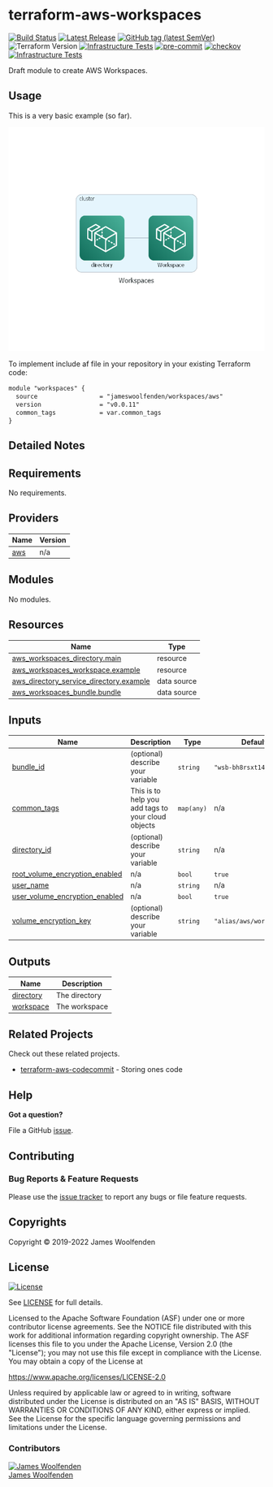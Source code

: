 # terraform-aws-workspaces

[![Build Status](https://github.com/JamesWoolfenden/terraform-aws-workspaces/workflows/Verify%20and%20Bump/badge.svg?branch=master)](https://github.com/JamesWoolfenden/terraform-aws-workspaces)
[![Latest Release](https://img.shields.io/github/release/JamesWoolfenden/terraform-aws-workspaces.svg)](https://github.com/JamesWoolfenden/terraform-aws-workspaces/releases/latest)
[![GitHub tag (latest SemVer)](https://img.shields.io/github/tag/JamesWoolfenden/terraform-aws-workspaces.svg?label=latest)](https://github.com/JamesWoolfenden/terraform-aws-workspaces/releases/latest)
![Terraform Version](https://img.shields.io/badge/tf-%3E%3D0.14.0-blue.svg)
[![Infrastructure Tests](https://www.bridgecrew.cloud/badges/github/JamesWoolfenden/terraform-aws-workspaces/cis_aws)](https://www.bridgecrew.cloud/link/badge?vcs=github&fullRepo=JamesWoolfenden%2Fterraform-aws-workspaces&benchmark=CIS+AWS+V1.2)
[![pre-commit](https://img.shields.io/badge/pre--commit-enabled-brightgreen?logo=pre-commit&logoColor=white)](https://github.com/pre-commit/pre-commit)
[![checkov](https://img.shields.io/badge/checkov-verified-brightgreen)](https://www.checkov.io/)
[![Infrastructure Tests](https://www.bridgecrew.cloud/badges/github/jameswoolfenden/terraform-aws-workspaces/general)](https://www.bridgecrew.cloud/link/badge?vcs=github&fullRepo=JamesWoolfenden%2Fterraform-aws-workspaces&benchmark=INFRASTRUCTURE+SECURITY)

Draft module to create AWS Workspaces.

## Usage

This is a very basic example (so far).

![workspaces](./diagram/workspaces.png)

To implement include af file in your repository in your existing Terraform code:

```hcl
module "workspaces" {
  source                 = "jameswoolfenden/workspaces/aws"
  version                = "v0.0.11"
  common_tags            = var.common_tags
}
```

## Detailed Notes

<!-- BEGINNING OF PRE-COMMIT-TERRAFORM DOCS HOOK -->

## Requirements

No requirements.

## Providers

| Name                                             | Version |
| ------------------------------------------------ | ------- |
| <a name="provider_aws"></a> [aws](#provider_aws) | n/a     |

## Modules

No modules.

## Resources

| Name                                                                                                                                                  | Type        |
| ----------------------------------------------------------------------------------------------------------------------------------------------------- | ----------- |
| [aws_workspaces_directory.main](https://registry.terraform.io/providers/hashicorp/aws/latest/docs/resources/workspaces_directory)                     | resource    |
| [aws_workspaces_workspace.example](https://registry.terraform.io/providers/hashicorp/aws/latest/docs/resources/workspaces_workspace)                  | resource    |
| [aws_directory_service_directory.example](https://registry.terraform.io/providers/hashicorp/aws/latest/docs/data-sources/directory_service_directory) | data source |
| [aws_workspaces_bundle.bundle](https://registry.terraform.io/providers/hashicorp/aws/latest/docs/data-sources/workspaces_bundle)                      | data source |

## Inputs

| Name                                                                                                                        | Description                                        | Type       | Default                  | Required |
| --------------------------------------------------------------------------------------------------------------------------- | -------------------------------------------------- | ---------- | ------------------------ | :------: |
| <a name="input_bundle_id"></a> [bundle_id](#input_bundle_id)                                                                | (optional) describe your variable                  | `string`   | `"wsb-bh8rsxt14"`        |    no    |
| <a name="input_common_tags"></a> [common_tags](#input_common_tags)                                                          | This is to help you add tags to your cloud objects | `map(any)` | n/a                      |   yes    |
| <a name="input_directory_id"></a> [directory_id](#input_directory_id)                                                       | (optional) describe your variable                  | `string`   | n/a                      |   yes    |
| <a name="input_root_volume_encryption_enabled"></a> [root_volume_encryption_enabled](#input_root_volume_encryption_enabled) | n/a                                                | `bool`     | `true`                   |    no    |
| <a name="input_user_name"></a> [user_name](#input_user_name)                                                                | n/a                                                | `string`   | n/a                      |   yes    |
| <a name="input_user_volume_encryption_enabled"></a> [user_volume_encryption_enabled](#input_user_volume_encryption_enabled) | n/a                                                | `bool`     | `true`                   |    no    |
| <a name="input_volume_encryption_key"></a> [volume_encryption_key](#input_volume_encryption_key)                            | (optional) describe your variable                  | `string`   | `"alias/aws/workspaces"` |    no    |

## Outputs

| Name                                                           | Description   |
| -------------------------------------------------------------- | ------------- |
| <a name="output_directory"></a> [directory](#output_directory) | The directory |
| <a name="output_workspace"></a> [workspace](#output_workspace) | The workspace |

<!-- END OF PRE-COMMIT-TERRAFORM DOCS HOOK -->

## Related Projects

Check out these related projects.

- [terraform-aws-codecommit](https://github.com/jameswoolfenden/terraform-aws-workspaces) - Storing ones code

## Help

**Got a question?**

File a GitHub [issue](https://github.com/jameswoolfenden/terraform-aws-workspaces/issues).

## Contributing

### Bug Reports & Feature Requests

Please use the [issue tracker](https://github.com/jameswoolfenden/terraform-aws-workspaces/issues) to report any bugs or file feature requests.

## Copyrights

Copyright © 2019-2022 James Woolfenden

## License

[![License](https://img.shields.io/badge/License-Apache%202.0-blue.svg)](https://opensource.org/licenses/Apache-2.0)

See [LICENSE](LICENSE) for full details.

Licensed to the Apache Software Foundation (ASF) under one
or more contributor license agreements. See the NOTICE file
distributed with this work for additional information
regarding copyright ownership. The ASF licenses this file
to you under the Apache License, Version 2.0 (the
"License"); you may not use this file except in compliance
with the License. You may obtain a copy of the License at

<https://www.apache.org/licenses/LICENSE-2.0>

Unless required by applicable law or agreed to in writing,
software distributed under the License is distributed on an
"AS IS" BASIS, WITHOUT WARRANTIES OR CONDITIONS OF ANY
KIND, either express or implied. See the License for the
specific language governing permissions and limitations
under the License.

### Contributors

[![James Woolfenden][jameswoolfenden_avatar]][jameswoolfenden_homepage]<br/>[James Woolfenden][jameswoolfenden_homepage]

[jameswoolfenden_homepage]: https://github.com/jameswoolfenden
[jameswoolfenden_avatar]: https://github.com/jameswoolfenden.png?size=150
[github]: https://github.com/jameswoolfenden
[linkedin]: https://www.linkedin.com/in/jameswoolfenden/
[twitter]: https://twitter.com/JimWoolfenden
[share_twitter]: https://twitter.com/intent/tweet/?text=terraform-aws-workspaces&url=https://github.com/jameswoolfenden/terraform-aws-workspaces
[share_linkedin]: https://www.linkedin.com/shareArticle?mini=true&title=terraform-aws-workspaces&url=https://github.com/jameswoolfenden/terraform-aws-workspaces
[share_reddit]: https://reddit.com/submit/?url=https://github.com/jameswoolfenden/terraform-aws-workspaces
[share_facebook]: https://facebook.com/sharer/sharer.php?u=https://github.com/jameswoolfenden/terraform-aws-workspaces
[share_email]: mailto:?subject=terraform-aws-workspaces&body=https://github.com/jameswoolfenden/terraform-aws-workspaces
